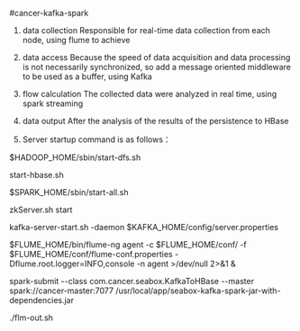 #cancer-kafka-spark

1) data collection
Responsible for real-time data collection from each node, using flume to achieve

2) data access
Because the speed of data acquisition and data processing is not necessarily synchronized, so add a message oriented middleware to be used as a buffer, using Kafka

3) flow calculation
The collected data were analyzed in real time, using spark streaming

4) data output
After the analysis of the results of the persistence to HBase

5) Server startup command is as follows：

$HADOOP_HOME/sbin/start-dfs.sh

start-hbase.sh

$SPARK_HOME/sbin/start-all.sh

zkServer.sh start

kafka-server-start.sh -daemon $KAFKA_HOME/config/server.properties

$FLUME_HOME/bin/flume-ng agent -c $FLUME_HOME/conf/ -f $FLUME_HOME/conf/flume-conf.properties -Dflume.root.logger=INFO,console -n agent >/dev/null 2>&1 &

spark-submit --class com.cancer.seabox.KafkaToHBase --master spark://cancer-master:7077 /usr/local/app/seabox-kafka-spark-jar-with-dependencies.jar

./flm-out.sh
